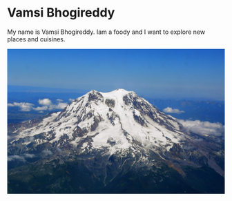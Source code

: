 # Vamsi Bhogireddy
My name is Vamsi Bhogireddy. Iam a foody and I want to explore new places and cuisines.

![Mount_Rainier](https://github.com/Vamsi735/assignment2-Bhogireddy/blob/main/Mount_Rainier.jpg)